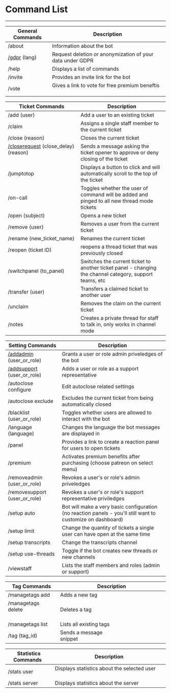 # Command List
***

| General Commands | Description |
| -- | -- |
| /about | Information about the bot |
| [/gdpr](./gdpr.md) (lang) | Request deletion or anonymization of your data under GDPR |
| /help | Displays a list of commands |
| /invite | Provides an invite link for the bot |
| /vote | Gives a link to vote for free premium beneftis &nbsp;&nbsp;&nbsp;&nbsp;&nbsp;&nbsp;&nbsp;&nbsp;&nbsp;&nbsp;&nbsp;&nbsp;&nbsp;&nbsp;&nbsp;&nbsp;&nbsp;&nbsp;&nbsp;&nbsp;&nbsp;&nbsp;&nbsp;&nbsp;&nbsp;&nbsp;&nbsp;&nbsp;&nbsp;&nbsp;&nbsp;&nbsp;&nbsp;&nbsp;&nbsp;&nbsp;&nbsp;&nbsp;&nbsp;&nbsp;|

| Ticket Commands | Description |
| -- | -- |  
| /add (user) | Add a user to an existing ticket |
| /claim | Assigns a single staff member to the current ticket |
| /close (reason) | Closes the current ticket |
| [/closerequest](../features/close-requests.md) (close_delay) (reason) &nbsp;&nbsp;&nbsp;&nbsp;&nbsp;&nbsp;&nbsp;&nbsp;&nbsp;&nbsp;&nbsp;&nbsp;&nbsp;&nbsp;&nbsp;&nbsp;&nbsp;&nbsp;&nbsp;&nbsp;&nbsp;&nbsp;&nbsp;&nbsp;&nbsp;&nbsp;&nbsp;&nbsp;&nbsp;&nbsp;&nbsp;&nbsp;&nbsp;&nbsp; | Sends a message asking the ticket opener to approve or deny closing of the ticket |
| /jumptotop | Displays a button to click and will automatically scroll to the top of the ticket |
| /on-call | Toggles whether the user of command will be added and pinged to all new thread mode tickets |
| /open (subject) | Opens a new ticket |
| /remove (user) | Removes a user from the current ticket |
| /rename (new_ticket_name) | Renames the current ticket |
| /reopen (ticket ID) | reopens a thread ticket that was previously closed |
| /switchpanel (to_panel) | Switches the current ticket to another ticket panel - changing the channel category, support teams, etc |
| /transfer (user) | Transfers a claimed ticket to another user |
| /unclaim | Removes the claim on the current ticket |
| /notes | Creates a private thread for staff to talk in, only works in channel mode |

| Setting Commands | Description |
| -- | -- |  
| [/addadmin](./add-admin-support.md) (user_or_role) | Grants a user or role admin priveledges of the bot |
| [/addsupport](./add-admin-support.md) (user_or_role) | Adds a user or role as a support representative |
| /autoclose configure | Edit autoclose related settings |
| /autoclose exclude | Excludes the current ticket from being automatically closed |
| /blacklist (user_or_role) | Toggles whether users are allowed to interact with the bot |
| /language (language) | Changes the language the bot messages are displayed in |
| /panel | Provides a link to create a reaction panel for users to open tickets |
| /premium | Activates premium benefits after purchasing (choose patreon on select menu) |
| /removeadmin (user_or_role) | Revokes a user's or role's admin priveledges |
| /removesupport (user_or_role) | Revokes a user's or role's support representative priviledges |
| /setup auto | Bot will make a very basic configuration (no reaction panels - you'll still want to customize on dashboard) |
| /setup limit | Change the quantity of tickets a single user can have open at the same time |
| /setup transcripts | Change the transcripts channel |
| /setup use-threads | Toggle if the bot creates new threads or new channels |
| /viewstaff | Lists the staff members and roles (admin or support) |

| Tag Commands | Description |
| -- | -- |  
| /managetags add | Adds a new tag |
| /managetags delete &nbsp;&nbsp;&nbsp;&nbsp;&nbsp;&nbsp;&nbsp;&nbsp;&nbsp;&nbsp;&nbsp;&nbsp;&nbsp;&nbsp;&nbsp;&nbsp;&nbsp;&nbsp;&nbsp;&nbsp;&nbsp;&nbsp;&nbsp;&nbsp;| Deletes a tag |
| /managetags list | Lists all existing tags |
| /tag (tag_id) | Sends a message snippet&nbsp;&nbsp;&nbsp;&nbsp;&nbsp;&nbsp;&nbsp;&nbsp;&nbsp;&nbsp;&nbsp;&nbsp;&nbsp;&nbsp;&nbsp;&nbsp;&nbsp;&nbsp;&nbsp;&nbsp;&nbsp;&nbsp;&nbsp;&nbsp;&nbsp;&nbsp;&nbsp;&nbsp;&nbsp;&nbsp;&nbsp;&nbsp;&nbsp;&nbsp;&nbsp;&nbsp;&nbsp;&nbsp;&nbsp;&nbsp;&nbsp;&nbsp;&nbsp;&nbsp;&nbsp;&nbsp;&nbsp;&nbsp;&nbsp;&nbsp;&nbsp;&nbsp;&nbsp; |

| Statistics Commands &nbsp;| Description |
| -- | -- |  
| /stats user | Displays statistics about the selected user &nbsp;&nbsp;&nbsp;&nbsp;&nbsp;&nbsp;&nbsp;&nbsp;&nbsp;&nbsp;&nbsp;&nbsp;&nbsp;&nbsp;&nbsp;&nbsp;&nbsp;&nbsp;&nbsp;&nbsp;&nbsp;&nbsp;&nbsp;&nbsp;&nbsp;&nbsp;&nbsp;&nbsp;&nbsp;&nbsp;&nbsp;&nbsp;&nbsp;&nbsp;&nbsp;&nbsp;&nbsp;&nbsp;&nbsp;&nbsp;&nbsp;&nbsp; |
| /stats server | Displays statistics about the server |
